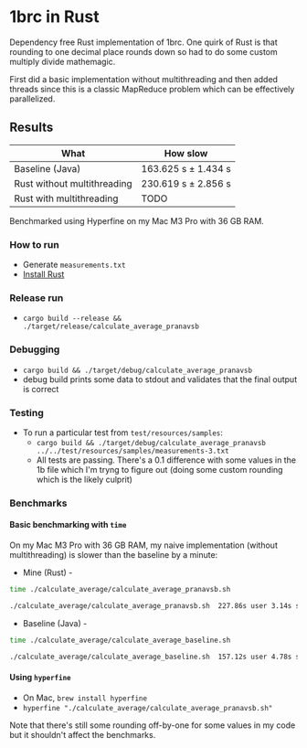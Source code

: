# 1brc in Rust

Dependency free Rust implementation of 1brc. One quirk of Rust is that rounding to one decimal place rounds down so had to do some custom multiply divide mathemagic.

First did a basic implementation without multithreading and then added threads since this is a classic MapReduce problem which can be effectively parallelized.

## Results
| What    | How slow |
| -------- | ------- |
| Baseline (Java)  | 163.625 s ±  1.434 s |
| Rust without multithreading | 230.619 s ±  2.856 s |
| Rust with multithreading   | TODO |

Benchmarked using Hyperfine on my Mac M3 Pro with 36 GB RAM.


### How to run
* Generate `measurements.txt` 
* [Install Rust](https://www.rust-lang.org/tools/install)

### Release run
* `cargo build --release && ./target/release/calculate_average_pranavsb`

### Debugging
* `cargo build && ./target/debug/calculate_average_pranavsb`
* debug build prints some data to stdout and validates that the final output is correct

### Testing
* To run a particular test from `test/resources/samples`:
    * `cargo build && ./target/debug/calculate_average_pranavsb ../../test/resources/samples/measurements-3.txt`
    * All tests are passing. There's a 0.1 difference with some values in the 1b file which I'm tryng to figure out (doing some custom rounding which is the likely culprit)

### Benchmarks

#### Basic benchmarking with `time`
On my Mac M3 Pro with 36 GB RAM, my naive implementation (without multithreading) is slower than the baseline by a minute:
* Mine (Rust) - 

```bash
time ./calculate_average/calculate_average_pranavsb.sh

./calculate_average/calculate_average_pranavsb.sh  227.86s user 3.14s system 98% cpu 3:53.91 total
```
* Baseline (Java) - 
```bash
time ./calculate_average/calculate_average_baseline.sh

./calculate_average/calculate_average_baseline.sh  157.12s user 4.78s system 100% cpu 2:41.56 total
```

#### Using `hyperfine`
* On Mac, `brew install hyperfine`
* `hyperfine "./calculate_average/calculate_average_pranavsb.sh"`


Note that there's still some rounding off-by-one for some values in my code but it shouldn't affect the benchmarks.